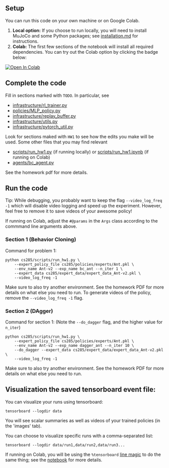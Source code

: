 ## Setup

You can run this code on your own machine or on Google Colab. 

1. **Local option:** If you choose to run locally, you will need to install MuJoCo and some Python packages; see [installation.md](installation.md) for instructions.
2. **Colab:** The first few sections of the notebook will install all required dependencies. You can try out the Colab option by clicking the badge below:

[![Open In Colab](https://colab.research.google.com/assets/colab-badge.svg)](https://colab.research.google.com/github/berkeleydeeprlcourse/homework_fall2020/blob/master/hw1/cs285/scripts/run_hw1.ipynb)

## Complete the code

Fill in sections marked with `TODO`. In particular, see
 - [infrastructure/rl_trainer.py](cs285/infrastructure/rl_trainer.py)
 - [policies/MLP_policy.py](cs285/policies/MLP_policy.py)
 - [infrastructure/replay_buffer.py](cs285/infrastructure/replay_buffer.py)
 - [infrastructure/utils.py](cs285/infrastructure/utils.py)
 - [infrastructure/pytorch_util.py](cs285/infrastructure/pytorch_util.py)

Look for sections maked with `HW1` to see how the edits you make will be used.
Some other files that you may find relevant
 - [scripts/run_hw1.py](cs285/scripts/run_hw1.py) (if running locally) or [scripts/run_hw1.ipynb](cs285/scripts/run_hw1.ipynb) (if running on Colab)
 - [agents/bc_agent.py](cs285/agents/bc_agent.py)

See the homework pdf for more details.

## Run the code

Tip: While debugging, you probably want to keep the flag `--video_log_freq -1` which will disable video logging and speed up the experiment. However, feel free to remove it to save videos of your awesome policy!

If running on Colab, adjust the `#@params` in the `Args` class according to the commmand line arguments above.

### Section 1 (Behavior Cloning)
Command for problem 1:

```
python cs285/scripts/run_hw1.py \
	--expert_policy_file cs285/policies/experts/Ant.pkl \
	--env_name Ant-v2 --exp_name bc_ant --n_iter 1 \
	--expert_data cs285/expert_data/expert_data_Ant-v2.pkl \
	--video_log_freq -1
```

Make sure to also try another environment.
See the homework PDF for more details on what else you need to run.
To generate videos of the policy, remove the `--video_log_freq -1` flag.

### Section 2 (DAgger)
Command for section 1:
(Note the `--do_dagger` flag, and the higher value for `n_iter`)

```
python cs285/scripts/run_hw1.py \
    --expert_policy_file cs285/policies/experts/Ant.pkl \
    --env_name Ant-v2 --exp_name dagger_ant --n_iter 10 \
    --do_dagger --expert_data cs285/expert_data/expert_data_Ant-v2.pkl \
	--video_log_freq -1
```

Make sure to also try another environment.
See the homework PDF for more details on what else you need to run.

## Visualization the saved tensorboard event file:

You can visualize your runs using tensorboard:
```
tensorboard --logdir data
```

You will see scalar summaries as well as videos of your trained policies (in the 'images' tab).

You can choose to visualize specific runs with a comma-separated list:
```
tensorboard --logdir data/run1,data/run2,data/run3...
```

If running on Colab, you will be using the `%tensorboard` [line magic](https://ipython.readthedocs.io/en/stable/interactive/magics.html) to do the same thing; see the [notebook](cs285/scripts/run_hw1.ipynb) for more details.

